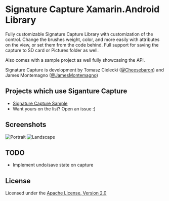 Signature Capture Xamarin.Android Library
==========================

Fully customizable Signature Capture Library with customization of the control. Change the brushes weight, color, and more easily with attributes on the view, or set them from the code behind. Full support for saving the capture to SD card or Pictures folder as well. 

Also comes with a  sample project as well fully showcasing the API.

Signature Capture is development by Tomasz Cielecki ([@Cheesebaron](http://www.twitter.com/Cheesebaron)) and James Montemagno ([@JamesMontemagno](http://www.twitter.com/jamesmontemagno))


## Projects which use Siganture Capture
* [Signature Capture Sample](https://play.google.com/store/apps/details?id=com.refractored.signaturecapture)
* Want yours on the list? Open an issue :)


## Screenshots
![Portrait](https://raw.github.com/jamesmontemagno/jamesmontemagno/MonoDroid.CaptureSignature/master/Screenshots/1.png)
![Landscape](https://raw.github.com/jamesmontemagno/jamesmontemagno/MonoDroid.CaptureSignature/master/Screenshots/2.png)

## TODO
* Implement undo/save state on capture

## License
Licensed under the [Apache License, Version 2.0](http://www.apache.org/licenses/LICENSE-2.0.html)
